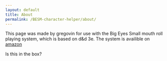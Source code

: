 ```yaml
---
layout: default
title: About
permalink: /BESM-character-helper/about/
---
```


This page was made by gregovin for use with the Big Eyes Small mouth roll playing system, which is based on d&d 3e.
The system is availible on  <a href="https://www.amazon.com/BESM-D20-Mark-C-MacKinnon/dp/1894525922">amazon</a>

<div class="box">
Is this in the box?

</div>